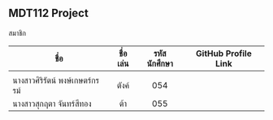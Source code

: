 ## MDT112 Project

สมาชิก

| ชื่อ                  | ชื่อเล่น           | รหัสนักศึกษา  | GitHub Profile Link |
| -------------       |:-------------:| :-----: | :-----: |
|                    |               |  | |
| นางสาวศิริรัตน์ พงษ์เกษตร์กรรม์                   | ตังค์              |  054 | |
| นางสาวสุกฤตา จันทร์สีทอง | ต้า            |   055 | |
